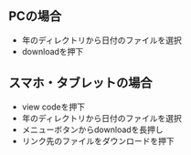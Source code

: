 <h2>PCの場合</h2>
<ul>
<li>年のディレクトリから日付のファイルを選択</li>
<li>downloadを押下</li>
</ul>
<h2>スマホ・タブレットの場合</h2>
<ul>
<li>view codeを押下</li>
<li>年のディレクトリから日付のファイルを選択</li>
<li>メニューボタンからdownloadを長押し</li>
<li>リンク先のファイルをダウンロードを押下</li>
</ul>

